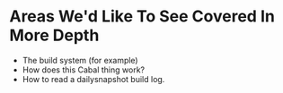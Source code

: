 # Areas We'd Like To See Covered In More Depth


- The build system (for example)
- How does this Cabal thing work?
- How to read a dailysnapshot build log.
